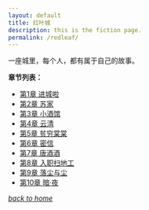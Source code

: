 ```yaml
---
layout: default
title: 红叶城
description: this is the fiction page.
permalink: /redleaf/
---
```


一座城里，每个人，都有属于自己的故事。

**章节列表：**

- [第1章 进城啦](/redleaf/chapters/chapter1)
- [第2章 苏家](/redleaf/chapters/chapter2)
- [第3章 小酒馆](/redleaf/chapters/chapter3)
- [第4章 云清](/redleaf/chapters/chapter4)
- [第5章 贫穷棠棠](/redleaf/chapters/chapter5)
- [第6章 密信](/redleaf/chapters/chapter6)
- [第7章 唐酒酒](/redleaf/chapters/chapter7)
- [第8章 入职扫地工](/redleaf/chapters/chapter8)
- [第9章 落尘与尘](/redleaf/chapters/chapter9)
- [第10章 暗·夜](/redleaf/chapters/chapter10)

[*back to home*](https://fiiish-yu.github.io/)